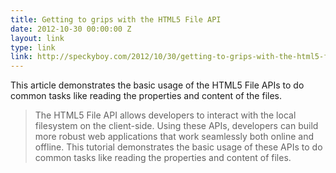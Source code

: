 ```yaml
---
title: Getting to grips with the HTML5 File API
date: 2012-10-30 00:00:00 Z
layout: link
type: link
link: http://speckyboy.com/2012/10/30/getting-to-grips-with-the-html5-file-api/
---
```


This article demonstrates the basic usage of the HTML5 File APIs to do common tasks like reading the properties and content of the files.

> The HTML5 File API allows developers to interact with the local filesystem on the client-side. Using these APIs, developers can build more robust web applications that work seamlessly both online and offline. This tutorial demonstrates the basic usage of these APIs to do common tasks like reading the properties and content of files.